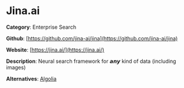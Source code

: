 
# Jina.ai

**Category**: Enterprise Search

**Github**: [https://github.com/jina-ai/jina](https://github.com/jina-ai/jina)

**Website**: [https://jina.ai/](https://jina.ai/)

**Description**:
Neural search framework for 𝙖𝙣𝙮 kind of data (including images)

**Alternatives**: [Algolia](https://www.algolia.com/)
